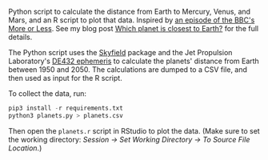 Python script to calculate the distance from Earth to Mercury, Venus, and Mars, and an R script to plot that data. Inspired by [an episode of the BBC's More or Less]. See my blog post [Which planet is closest to Earth?] for the full details.

The Python script uses the [Skyfield] package and the Jet Propulsion Laboratory's [DE432 ephemeris] to calculate the planets' distance from Earth between 1950 and 2050. The calculations are dumped to a CSV file, and then used as input for the R script.

To collect the data, run:

```python
pip3 install -r requirements.txt
python3 planets.py > planets.csv
```

Then open the `planets.r` script in RStudio to plot the data. (Make sure to set the working directory: *Session → Set Working Directory → To Source File Location*.)


  [an episode of the BBC's More or Less]: https://www.bbc.co.uk/programmes/m0001y9p
  [Which planet is closest to Earth?]: https://flother.is/2019/which-planet-is-closest-to-earth/
  [Skyfield]: https://rhodesmill.org/skyfield/
  [DE432 ephemeris]: https://en.wikipedia.org/wiki/Jet_Propulsion_Laboratory_Development_Ephemeris
